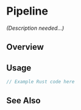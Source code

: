 # Pipeline

*(Description needed...)*

## Overview

## Usage

```rust
// Example Rust code here
```

## See Also

